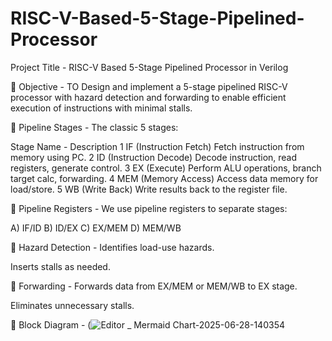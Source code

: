# RISC-V-Based-5-Stage-Pipelined-Processor
 Project Title -
RISC-V Based 5-Stage Pipelined Processor in Verilog

📌 Objective -
TO Design and implement a 5-stage pipelined RISC-V processor with hazard detection and forwarding to enable efficient execution of instructions with minimal stalls.

📌 Pipeline Stages -
The classic 5 stages:

Stage	Name -	Description
1	IF (Instruction Fetch)	Fetch instruction from memory using PC.
2	ID (Instruction Decode)	Decode instruction, read registers, generate control.
3	EX (Execute)	Perform ALU operations, branch target calc, forwarding.
4	MEM (Memory Access)	Access data memory for load/store.
5	WB (Write Back)	Write results back to the register file.

📌 Pipeline Registers -
We use pipeline registers to separate stages:

A) IF/ID
B) ID/EX
C) EX/MEM
D) MEM/WB

📌 Hazard Detection -
Identifies load-use hazards.

Inserts stalls as needed.

📌 Forwarding -
Forwards data from EX/MEM or MEM/WB to EX stage.

Eliminates unnecessary stalls.

📌 Block Diagram -
(![Editor _ Mermaid Chart-2025-06-28-140354](https://github.com/user-attachments/assets/adae2db6-0cda-492b-8a4e-f800553b2a15)


